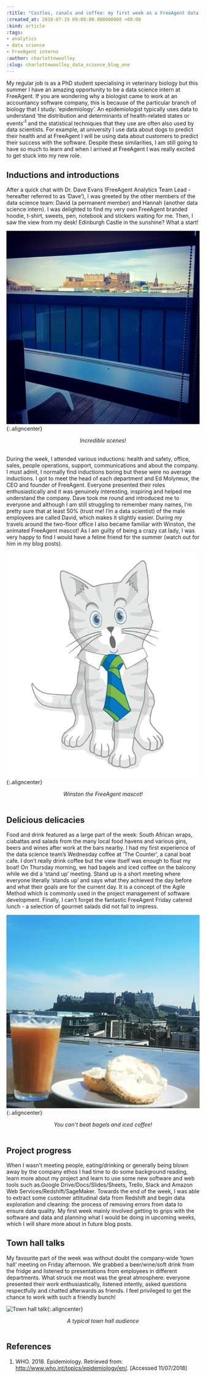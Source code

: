 ```yaml
---
:title: "Castles, canals and coffee: my first week as a FreeAgent data science intern"
:created_at: 2018-07-19 09:00:00.000000000 +00:00
:kind: article
:tags:
- analytics
- data science
- FreeAgent interns
:author: charlottewoolley
:slug: charlottewoolley_data_science_blog_one
---
```

<style>
body {
text-align: left}
</style>

My regular job is as a PhD student specialising in veterinary biology but this summer I have an amazing opportunity to be a data science intern at FreeAgent. If you are wondering why a biologist came to work at an accountancy software company, this is because of the particular branch of biology that I study: ‘epidemiology’. An epidemiologist typically uses data to understand ‘the distribution and determinants of health-related states or events’<sup>1</sup> and the statistical techniques that they use are often also used by data scientists. For example, at university I use data about dogs to predict their health and at FreeAgent I will be using data about customers to predict their success with the software. Despite these similarities, I am still going to have so much to learn and when I arrived at FreeAgent I was really excited to get stuck into my new role.

## Inductions and introductions
After a quick chat with Dr. Dave Evans (FreeAgent Analytics Team Lead - hereafter referred to as ‘Dave’), I was greeted by the other members of the data science team: David (a permanent member) and Hannah (another data science intern). I was delighted to find my very own FreeAgent branded hoodie, t-shirt, sweets, pen, notebook and stickers waiting for me. Then, I saw the view from my desk! Edinburgh Castle in the sunshine? What a start!

![Edinburgh castle view](/assets/images/2018/03-cw-summer-blog-one/blog_pic1.jpg){:.aligncenter}

<div style="text-align: center"><i>Incredible scenes!</i></div>
&nbsp;

During the week, I attended various inductions: health and safety, office, sales, people operations, support, communications and about the company. I must admit, I normally find inductions boring but these were no average inductions. I got to meet the head of each department and Ed Molyneux, the CEO and founder of FreeAgent. Everyone presented their roles enthusiastically and it was genuinely interesting, inspiring and helped me understand the company.  Dave took me round and introduced me to everyone and although I am still struggling to remember many names, I’m pretty sure that at least 50% (trust me! I’m a data scientist) of the male employees are called David, which makes it slightly easier. During my travels around the two-floor office I also became familiar with Winston, the animated FreeAgent mascot! As I am guilty of being a crazy cat lady, I was very happy to find I would have a feline friend for the summer (watch out for him in my blog posts).

![Winston in a tie](/assets/images/2018/03-cw-summer-blog-one/blog_pic2.png){:.aligncenter}

<div style="text-align: center"><i>Winston the FreeAgent mascot!</i></div>
&nbsp;

## Delicious delicacies
Food and drink featured as a large part of the week: South African wraps, ciabattas and salads from the many local food havens and various gins, beers and wines after work at the bars nearby. I had my first experience of the data science team’s Wednesday coffee at ‘The Counter’, a canal boat cafe. I don’t really drink coffee but the view itself was enough to float my boat! On Thursday morning, we had bagels and iced coffee on the balcony while we did a ‘stand up’ meeting. Stand up is a short meeting where everyone literally ‘stands up’ and says what they achieved the day before and what their goals are for the current day. It is a concept of the Agile Method which is commonly used in the project management of software development. Finally, I can’t forget the fantastic FreeAgent Friday catered lunch - a selection of gourmet salads did not fail to impress.  

![Salmon bagel](/assets/images/2018/03-cw-summer-blog-one/blog_pic3.jpg){:.aligncenter}

<div style="text-align: center"><i>You can't beat bagels and iced coffee!</i></div>
&nbsp;

## Project progress
When I wasn’t meeting people, eating/drinking or generally being blown away by the company ethos I had time to do some background reading, learn more about my project and learn to use some new software and web tools such as.Google Drive/Docs/Slides/Sheets, Trello, Slack and Amazon Web Services/Redshift/SageMaker. Towards the end of the week, I was able to extract some customer attitudinal data from Redshift and begin data exploration and cleaning: the process of removing errors from data to ensure data quality. My first week mainly involved getting to grips with the software and data and planning what I would be doing in upcoming weeks, which I will share more about in future blog posts.

## Town hall talks
My favourite part of the week was without doubt the company-wide ‘town hall’ meeting on Friday afternoon. We grabbed a beer/wine/soft drink from the fridge and listened to presentations from employees in different departments. What struck me most was the great atmosphere: everyone presented their work enthusiastically, listened intently, asked questions respectfully and chatted afterwards as friends. I feel privileged to get the chance to work with such a friendly bunch!

![Town hall talk](/assets/images/2018/03-cw-summer-blog-one/blog_pic4.jpg){:.aligncenter}

<div style="text-align: center"><i>A typical town hall audience</i></div>
&nbsp;

## References

1.  WHO. 2018. Epidemiology. Retrieved from: http://www.who.int/topics/epidemiology/en/. [Accessed 11/07/2018]

&nbsp;
&nbsp;

